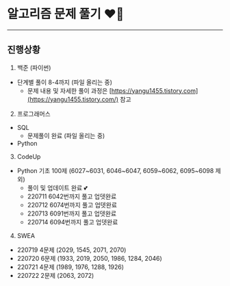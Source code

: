 # 알고리즘 문제 풀기 ❤️‍🔥
---

진행상황
---
1. 백준 (파이썬)
* 단계별 풀이 8-4까지 (파일 올리는 중)
  * 문제 내용 및 자세한 풀이 과정은 [https://yangu1455.tistory.com](https://yangu1455.tistory.com/) 참고

2. 프로그래머스
* SQL
  * 문제풀이 완료 (파일 올리는 중)
* Python

3. CodeUp
* Python 기초 100제 
  (6027\~6031, 6046\~6047, 6059\~6062, 6095\~6098 제외)
  * 풀이 및 업데이트 완료 💕
  * 220711 6042번까지 풀고 업뎃완료
  * 220712 6074번까지 풀고 업뎃완료
  * 220713 6091번까지 풀고 업뎃완료
  * 220714 6094번까지 풀고 업뎃완료

4. SWEA
  * 220719 4문제 (2029, 1545, 2071, 2070)
  * 220720 6문제 (1933, 2019, 2050, 1986, 1284, 2046)
  * 220721 4문제 (1989, 1976, 1288, 1926)
  * 220722 2문제 (2063, 2072)